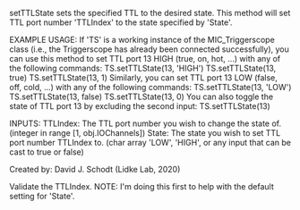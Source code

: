 
setTTLState sets the specified TTL to the desired state.
This method will set TTL port number 'TTLIndex' to the state specified by
'State'.

EXAMPLE USAGE:
If 'TS' is a working instance of the MIC_Triggerscope class (i.e., the
Triggerscope has already been connected successfully), you can use this
method to set TTL port 13 HIGH (true, on, hot, ...) with any of
the following commands:
TS.setTTLState(13, 'HIGH')
TS.setTTLState(13, true)
TS.setTTLState(13, 1)
Similarly, you can set TTL port 13 LOW (false, off, cold, ...) with any
of the following commands:
TS.setTTLState(13, 'LOW')
TS.setTTLState(13, false)
TS.setTTLState(13, 0)
You can also toggle the state of TTL port 13 by excluding the second
input:
TS.setTTLState(13)

INPUTS:
TTLIndex: The TTL port number you wish to change the state of.
(integer in range [1, obj.IOChannels])
State: The state you wish to set TTL port number TTLIndex to.
(char array 'LOW', 'HIGH', or any input that can be cast to true
or false)

Created by:
David J. Schodt (Lidke Lab, 2020)


Validate the TTLIndex.
NOTE: I'm doing this first to help with the default setting for 'State'.
